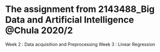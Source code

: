 # The assignment from 2143488_Big Data and Artificial Intelligence @Chula 2020/2

Week 2 : Data acquisition and Preprocessing
Week 3 : Linear Regression
